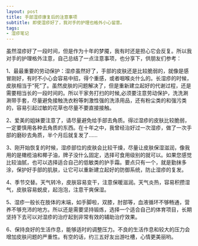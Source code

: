 ```yaml
---
layout: post
title: 手部湿疹康复后的注意事项 
subtitle: 即使湿疹好了，我对手的护理也格外小心留意。
tags:
- 湿疹笔记
---
```


虽然湿疹好了一段时间，但是作为十年的梦魇，我有时还是担心它会反复。所以我对手的护理格外注意，自己总结了一点注意事项，也分享下，供朋友们参考： 

1、最最重要的劳动保护：湿疹虽然好了，手部的皮肤还是比较脆弱的，就像是感冒刚好，有时不小心会容易中招，得个重感，或者咽喉炎什么的。长湿疹的时候，皮肤相当于“死”了。虽然皮肤的问题解决了，但是重新建立起好的代谢过程，还是需要相当长的一段时间的。所以干家务打扫的时候,必须要注意劳动保护，洗洗涮涮带手套，尽量避免接触洗衣粉等刺激性强的洗涤用品，还有粉尘类的和强污类的，容易引起过敏的花草也尽量不要直接接触。

2、爱美的姐妹要注意了，请尽量避免给手部去角质。得过湿疹的皮肤比较脆弱，一定要慎用各种去角质的东西。在十年之中，我曾经治好过一次湿疹，做了一次手部的磨砂去角质，半个月后就复发了……

3、刚开始恢复的时候，湿疹部位的皮肤会比较干燥，尽量让皮肤保湿滋润，像我用的是橄榄油和椰子油，牌子没什么固定，选择可食用级别的就可以。如果您感觉比较油腻，也可以选择适合自己的低敏类的护手霜。要点只有一个，就是勤抹多涂，保护好手部的肌肤，让它可以重新建立起好的防御系统，防止湿疹的复发。

4、季节交替。天气转冷，皮肤容易变干，注意保暖滋润。天气炎热，容易积攒湿气，皮肤容易蜕皮，起泡泡，注意干爽保湿。

5、湿疹一般长在肢体的末端，如手脚啦，双膝，肘部等，血液循环不够畅通，营养不够充沛的地方。所以还是需要坚持锻炼，选择一个适合自己的体育项目，长期坚持下去可以对湿疹的治疗起到非常有效的辅助治疗效果。

6、保持良好的生活作息，能够适时的调整压力。不良的生活作息和较大的压力会增加皮肤问题的严重性。有空的话，约三五好友出游吐槽，心情更美丽哟。

